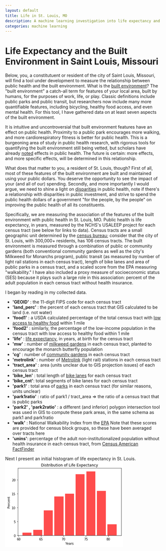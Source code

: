 ```yaml
---
layout: default
title: Life in St. Louis, MO
description: A machine learning investigation into life expectancy and features of the environment around us in my hometown
categories: machine learning
---
```


# Life Expectancy and the Built Environment in Saint Louis, Missouri

Below, you, a constitutuent or resident of the city of Saint Louis, Missouri, will find a tool under development to measure the relationship between public health and the built environment. What is the [built environment](https://en.wikipedia.org/wiki/Built_environment)? The "built environment" a catch-all term for features of your local area, built by humans, for the purposes of work, life, or play. Classic definitions include public parks and public transit, but researchers now include many more quantifiable features, including bicycling, healthy food access, and even mental health. For this tool, I have gathered data on at least seven aspects of the built environment.

It is intuitive and uncontroversial that built environment features have an effect on public health. Proximity to a public park encourages more walking, and more cardiorespiratory fitness is better for public health. This is a burgeoning area of study in public health research, with rigorous tools for quantifying the built environment still being vetted, but scholars have already [noted](https://www.ncbi.nlm.nih.gov/pubmed/27755063) effects in public health. The future is certain: more effects, and more specific effects, will be determined in this relationship.

What does that matter to you, a resident of St. Louis, though? First of all, most of these features of the built environment are built and maintained using your public dollars. You deserve the opportunity to see the impact of your (and all of our) spending. Secondly, and more importantly I would argue, we need to shine a light on [disparities](https://www.healthypeople.gov/2020/about/foundation-health-measures/Disparities) in public health, note if there's a relationship with disparities in public investment, and strive to spend the public health dollars of a government "for the people, by the people" on improving the public health of all its constituents.

Specifically, we are measuring the association of the features of the built environment with public health in St. Louis, MO. Public health is life expectancy, in years, measured by the NCHS's USALEEP project for each census tract (see below for links to data). Census tracts are a small geographic unit determined by the [census bureau](https://www2.census.gov/geo/pdfs/reference/GARM/Ch10GARM.pdf); consider that the city of St. Louis, with 300,000+ residents, has 106 census tracts. The built environment is measured through a combination of public or community gardens (both conventional community gardens as well as the city's Milkweed for Monarchs program), public transit (as measured by number of light rail stations in each census tract), length of bike lanes and area of public parks in a census tract, and a scaled score from the EPA measuring "walkability." I have also included a proxy measure of socioeconomic status (SES) because it plays such a large role in this association: percent of the adult population in each census tract without health insurance.

I began by reading in my collected data. 
*   **'GEOID'** : the 11-digit FIPS code for each census tract
*   **'land_perc'** : the percent of each census tract that GIS calculated to be land (i.e. not water)
*   **'food1'** : a USDA calculated percentage of the total census tract with [low access to healthy food](https://www.ers.usda.gov/data-products/food-access-research-atlas/documentation/) within 1 mile
* **'food2'** : similarly, the percentage of the low-income population in the census tract with low access to healthy food within 1 mile
* **'life'** : [life expectancy](https://www.cdc.gov/nchs/nvss/usaleep/usaleep.html), in years, at birth for the census tract
* **'mw'** : number of [milkweed gardens](https://www.stlouis-mo.gov/monarchs/) in each census tract, planted to encourage the monarch butterfly population
* **'cg'** : number of [community gardens](http://www.gatewaygreening.org/resources/map-of-gardens/) in each census tract
* **'metrolink'** : number of [Metrolink](https://www.metrostlouis.org/developer-resources/) (light rail) stations in each census tract
* **'tract_area'** : area (units unclear due to GIS projection issues) of each census tract
* **'bike_len'** : total length of [bike lanes](https://www.stlouis-mo.gov/government/departments/street/streets-sidewalks-traffic/bicycling/bike-routes-and-maps.cfm) for each census tract
* **'bike_cnt'**: total segments of bike lanes for each census tract
* **'park1'** : total area of [parks](https://www.stlouis-mo.gov/data/parks.cfm) in each census tract (for similar reasons, units unclear)
* **'park1ratio'** : ratio of park1 / tract_area => the ratio of a census tract that is public parks
* **'park2' , 'park2ratio'** : a different (and inferior) polygon intersection tool was used in GIS to compute these park areas, in the same schema as park1 and park1ratio
* **'walk'** : National Walkability Index from the [EPA](https://www.epa.gov/smartgrowth/smart-location-mapping#walkability) Note that these scores are provided for census block groups, so these have been averaged over tracts here
* **'unins'**: percentage of the adult non-institutionalized population without health insurance in each census tract, from [Census American FactFinder](https://factfinder.census.gov/faces/nav/jsf/pages/index.xhtml)

Next I present an initial histogram of life expectancy in St. Louis. ![Hist](/assets/capstone/histogram1.png)

